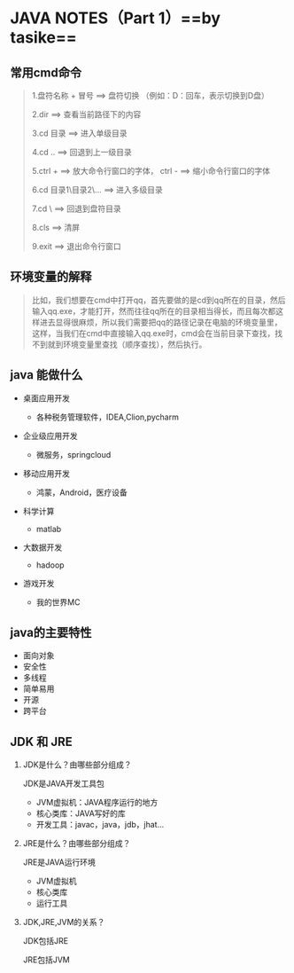 # JAVA NOTES（Part 1）==by tasike==

## 常用cmd命令

> 1.盘符名称 + 冒号  ==> 盘符切换 （例如：D：回车，表示切换到D盘）
>
> 2.dir  ==>  查看当前路径下的内容
>
> 3.cd 目录 ==> 进入单级目录
>
> 4.cd ..  ==>  回退到上一级目录
>
> 5.ctrl + ==> 放大命令行窗口的字体， ctrl - ==> 缩小命令行窗口的字体
>
> 6.cd 目录1\目录2\\... ==> 进入多级目录
>
> 7.cd \ ==> 回退到盘符目录
>
> 8.cls ==> 清屏
>
> 9.exit ==> 退出命令行窗口

## 环境变量的解释

> 比如，我们想要在cmd中打开qq，首先要做的是cd到qq所在的目录，然后输入qq.exe，才能打开，然而往往qq所在的目录相当得长，而且每次都这样进去显得很麻烦，所以我们需要把qq的路径记录在电脑的环境变量里，这样，当我们在cmd中直接输入qq.exe时，cmd会在当前目录下查找，找不到就到环境变量里查找（顺序查找），然后执行。

## java 能做什么

- 桌面应用开发
  - 各种税务管理软件，IDEA,Clion,pycharm

- 企业级应用开发
  - 微服务，springcloud

- 移动应用开发
  - 鸿蒙，Android，医疗设备

- 科学计算
  - matlab

- 大数据开发
  - hadoop

- 游戏开发
  - 我的世界MC

## java的主要特性

- 面向对象
- 安全性
- 多线程
- 简单易用
- 开源
- 跨平台

## JDK 和 JRE

1. JDK是什么？由哪些部分组成？

   JDK是JAVA开发工具包

   - JVM虚拟机：JAVA程序运行的地方
   - 核心类库：JAVA写好的库
   - 开发工具：javac，java，jdb，jhat...

2. JRE是什么？由哪些部分组成？

   JRE是JAVA运行环境

   - JVM虚拟机
   - 核心类库
   - 运行工具

3. JDK,JRE,JVM的关系？

   JDK包括JRE

   JRE包括JVM